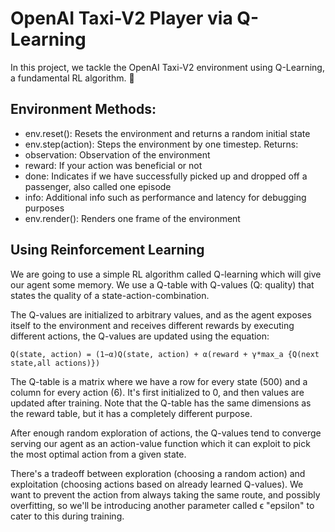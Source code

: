 # OpenAI Taxi-V2 Player via Q-Learning
 In this project, we tackle the OpenAI Taxi-V2 environment using Q-Learning, a fundamental RL algorithm. 🚕
 
## Environment Methods:
- env.reset(): Resets the environment and returns a random initial state
- env.step(action): Steps the environment by one timestep. Returns:
- observation: Observation of the environment
- reward: If your action was beneficial or not
- done: Indicates if we have successfully picked up and dropped off a passenger, also called one episode
- info: Additional info such as performance and latency for debugging purposes
- env.render(): Renders one frame of the environment

## Using Reinforcement Learning
We are going to use a simple RL algorithm called Q-learning which will give our agent some memory. We use a Q-table with Q-values (Q: quality) that states the quality of a state-action-combination.

The Q-values are initialized to arbitrary values, and as the agent exposes itself to the environment and receives different rewards by executing different actions, the Q-values are updated using the equation:

```Q(state, action) = (1−α)Q(state, action) + α(reward + γ*max_a {Q(next state,all actions)})```

The Q-table is a matrix where we have a row for every state (500) and a column for every action (6). It's first initialized to 0, and then values are updated after training. Note that the Q-table has the same dimensions as the reward table, but it has a completely different purpose.

After enough random exploration of actions, the Q-values tend to converge serving our agent as an action-value function which it can exploit to pick the most optimal action from a given state.

There's a tradeoff between exploration (choosing a random action) and exploitation (choosing actions based on already learned Q-values). We want to prevent the action from always taking the same route, and possibly overfitting, so we'll be introducing another parameter called ϵ "epsilon" to cater to this during training.
